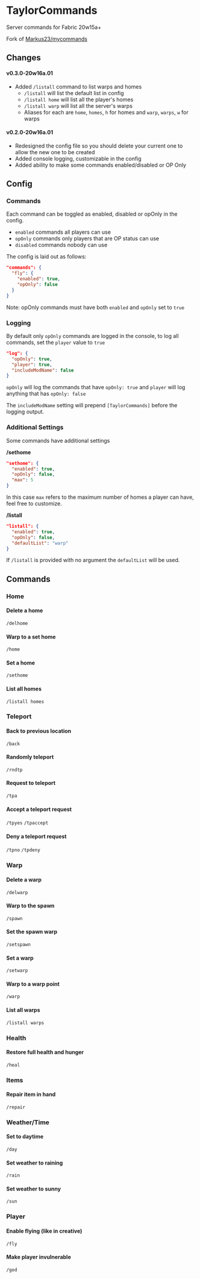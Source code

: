 # TaylorCommands
Server commands for Fabric 20w15a+

Fork of [Markus23/mycommands](https://github.com/Markus23/mycommands)

## Changes

#### v0.3.0-20w16a.01

- Added `/listall` command to list warps and homes
	- `/listall` will list the default list in config
	- `/listall home` will list all the player's homes
	- `/listall warp` will list all the server's warps
	- Aliases for each are `home`, `homes`, `h` for homes and `warp`, `warps`, `w` for warps

#### v0.2.0-20w16a.01

- Redesigned the config file so you should delete your current one to allow the new one to be created
- Added console logging, customizable in the config
- Added ability to make some commands enabled/disabled or OP Only

## Config

### Commands
Each command can be toggled as enabled, disabled or opOnly in the config. 
- `enabled` commands all players can use
- `opOnly` commands only players that are OP status can use
- `disabled` commands nobody can use

The config is laid out as follows:

```json
"commands": {
  "fly": {
    "enabled": true, 
    "opOnly": false
  }
}
```

Note: opOnly commands must have both `enabled` and `opOnly` set to `true`

### Logging

By default only `opOnly` commands are logged in the console, to log all commands, set the `player` value to `true`

```json
"log": {
  "opOnly": true,
  "player": true,
  "includeModName": false
}
```

`opOnly` will log the commands that have `opOnly: true` and `player` will log anything that has `opOnly: false`

The `includeModName` setting will prepend `[TaylorCommands]` before the logging output.

### Additional Settings

Some commands have additional settings

**/sethome**

```json
"sethome": {
  "enabled": true,
  "opOnly": false,
  "max": 5
}
```

In this case `max` refers to the maximum number of homes a player can have, feel free to customize.

**/listall**

```json
"listall": {
  "enabled": true,
  "opOnly": false,
  "defaultList": "warp"
}
```

If `/listall` is provided with no argument the `defaultList` will be used.

## Commands
### Home
#### Delete a home
`/delhome`

#### Warp to a set home
`/home`

#### Set a home
`/sethome`

#### List all homes
`/listall homes`

### Teleport
#### Back to previous location
`/back`

#### Randomly teleport
`/rndtp`

#### Request to teleport
`/tpa`

#### Accept a teleport request
`/tpyes`
`/tpaccept`

#### Deny a teleport request
`/tpno`
`/tpdeny`

### Warp
#### Delete a warp
`/delwarp`

#### Warp to the spawn
`/spawn`

#### Set the spawn warp
`/setspawn`

#### Set a warp
`/setwarp`

#### Warp to a warp point
`/warp`

#### List all warps
`/listall warps`


### Health
#### Restore full health and hunger
`/heal`

### Items
#### Repair item in hand
`/repair`

### Weather/Time
#### Set to daytime
`/day`

#### Set weather to raining
`/rain`

#### Set weather to sunny
`/sun`

### Player
#### Enable flying (like in creative)
`/fly`

#### Make player invulnerable
`/god`


